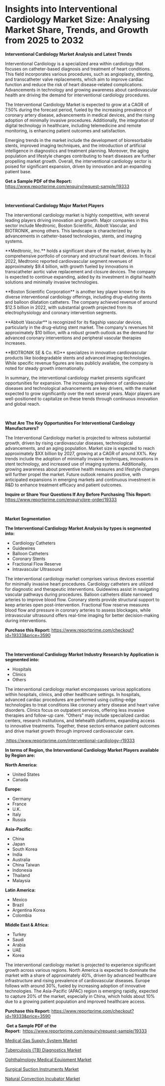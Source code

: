 <p><h1>Insights into Interventional Cardiology Market Size: Analysing Market Share, Trends, and Growth from 2025 to 2032</h1></p><p><strong>Interventional Cardiology Market Analysis and Latest Trends</strong></p>
<p><p>Interventional Cardiology is a specialized area within cardiology that focuses on catheter-based diagnosis and treatment of heart conditions. This field incorporates various procedures, such as angioplasty, stenting, and transcatheter valve replacements, which aim to improve cardiac function and reduce the risk of heart disease-related complications. Advancements in technology and growing awareness about cardiovascular health are driving the demand for interventional cardiology procedures.</p><p>The Interventional Cardiology Market is expected to grow at a CAGR of 7.50% during the forecast period, fueled by the increasing prevalence of coronary artery disease, advancements in medical devices, and the rising adoption of minimally invasive procedures. Additionally, the integration of digital technology in healthcare, including telemedicine and remote monitoring, is enhancing patient outcomes and satisfaction. </p><p>Emerging trends in the market include the development of bioresorbable stents, improved imaging techniques, and the introduction of artificial intelligence in diagnostics and treatment planning. Moreover, the aging population and lifestyle changes contributing to heart diseases are further propelling market growth. Overall, the interventional cardiology sector is poised for significant expansion, driven by innovation and an expanding patient base.</p></p>
<p><strong>Get a Sample PDF of the Report:&nbsp;</strong> <a href="https://www.reportprime.com/enquiry/request-sample/19333?utm_campaign=34&utm_medium=2&utm_source=Github&utm_content=ia&utm_term=19032025&utm_id=interventional-cardiology">https://www.reportprime.com/enquiry/request-sample/19333</a></p>
<p>&nbsp;</p>
<p><strong>Interventional Cardiology Major Market Players</strong></p>
<p><p>The interventional cardiology market is highly competitive, with several leading players driving innovation and growth. Major companies in this sector include Medtronic, Boston Scientific, Abbott Vascular, and BIOTRONIK, among others. This landscape is characterized by advancements in catheter-based technologies, stents, and imaging systems.</p><p>**Medtronic, Inc.** holds a significant share of the market, driven by its comprehensive portfolio of coronary and structural heart devices. In fiscal 2022, Medtronic reported cardiovascular segment revenues of approximately $9.4 billion, with growth fueled by innovations in transcatheter aortic valve replacement and closure devices. The company is expected to continue expanding, aided by its investment in digital health solutions and minimally invasive technologies.</p><p>**Boston Scientific Corporation** is another key player known for its diverse interventional cardiology offerings, including drug-eluting stents and balloon dilatation catheters. The company achieved revenue of around $12.5 billion in 2022, with substantial growth projected from its electrophysiology and coronary intervention segments.</p><p>**Abbott Vascular** is recognized for its flagship vascular devices, particularly in the drug-eluting stent market. The company's revenues hit approximately $10 billion, with a robust growth outlook as the demand for advanced coronary interventions and peripheral vascular therapies increases.</p><p>**BIOTRONIK SE & Co. KG** specializes in innovative cardiovascular products like biodegradable stents and advanced imaging technologies. While specific revenue figures are less publicly available, the company is noted for steady growth internationally.</p><p>In summary, the interventional cardiology market presents significant opportunities for expansion. The increasing prevalence of cardiovascular diseases and technological advancements are key drivers, with the market expected to grow significantly over the next several years. Major players are well-positioned to capitalize on these trends through continuous innovation and global reach.</p></p>
<p>&nbsp;</p>
<p><strong>What Are The Key Opportunities For Interventional Cardiology Manufacturers?</strong></p>
<p><p>The Interventional Cardiology market is projected to witness substantial growth, driven by rising cardiovascular diseases, technological advancements, and an aging population. Market size is expected to reach approximately $XX billion by 2027, growing at a CAGR of around XX%. Key trends include the adoption of minimally invasive techniques, innovations in stent technology, and increased use of imaging systems. Additionally, growing awareness about preventive health measures and lifestyle changes will further propel the market. Future outlook remains positive, with anticipated expansions in emerging markets and continuous investment in R&D to enhance treatment efficacy and patient outcomes.</p></p>
<p><strong>Inquire or Share Your Questions If Any Before Purchasing This Report:</strong> <a href="https://www.reportprime.com/enquiry/pre-order/19333?utm_campaign=34&utm_medium=2&utm_source=Github&utm_content=ia&utm_term=19032025&utm_id=interventional-cardiology">https://www.reportprime.com/enquiry/pre-order/19333</a></p>
<p>&nbsp;</p>
<p><strong>Market Segmentation</strong></p>
<p><strong>The Interventional Cardiology Market Analysis by types is segmented into:</strong></p>
<p><ul><li>Cardiology Catheters</li><li>Guidewires</li><li>Balloon Catheters</li><li>Coronary Stents</li><li>Fractional Flow Reserve</li><li>Intravascular Ultrasound</li></ul></p>
<p><p>The interventional cardiology market comprises various devices essential for minimally invasive heart procedures. Cardiology catheters are utilized for diagnostic and therapeutic interventions. Guidewires assist in navigating vascular pathways during procedures. Balloon catheters dilate narrowed arteries to improve blood flow. Coronary stents provide structural support to keep arteries open post-intervention. Fractional flow reserve measures blood flow and pressure in coronary arteries to assess blockages, while intravascular ultrasound offers real-time imaging for better decision-making during interventions.</p></p>
<p><strong>Purchase this Report:&nbsp;</strong><a href="https://www.reportprime.com/checkout?id=19333&price=3590&utm_campaign=34&utm_medium=2&utm_source=Github&utm_content=ia&utm_term=19032025&utm_id=interventional-cardiology">https://www.reportprime.com/checkout?id=19333&price=3590</a></p>
<p>&nbsp;</p>
<p><strong>The Interventional Cardiology Market Industry Research by Application is segmented into:</strong></p>
<p><ul><li>Hospitals</li><li>Clinics</li><li>Others</li></ul></p>
<p><p>The interventional cardiology market encompasses various applications within hospitals, clinics, and other healthcare settings. In hospitals, advanced cardiac procedures are performed using cutting-edge technologies to treat conditions like coronary artery disease and heart valve disorders. Clinics focus on outpatient services, offering less invasive therapies and follow-up care. "Others" may include specialized cardiac centers, research institutions, and telehealth platforms, expanding access to innovative treatments. Together, these sectors enhance patient outcomes and drive market growth through improved cardiovascular care.</p></p>
<p><a href="https://www.reportprime.com/interventional-cardiology-r19333?utm_campaign=34&utm_medium=2&utm_source=Github&utm_content=ia&utm_term=19032025&utm_id=interventional-cardiology">&nbsp;https://www.reportprime.com/interventional-cardiology-r19333</a></p>
<p><strong>In terms of Region, the Interventional Cardiology Market Players available by Region are:</strong></p>
<p>
    <p> <strong> North America: </strong>
        <ul>
            <li>United States</li>
            <li>Canada</li>
        </ul>
        </p> 
    <p> <strong> Europe: </strong>
        <ul>
            <li>Germany</li>
            <li>France</li>
            <li>U.K.</li>
            <li>Italy</li>
            <li>Russia</li>
        </ul>
        </p> 
    <p> <strong> Asia-Pacific: </strong>
        <ul>
            <li>China</li>
            <li>Japan</li>
            <li>South Korea</li>
            <li>India</li>
            <li>Australia</li>
            <li>China Taiwan</li>
            <li>Indonesia</li>
            <li>Thailand</li>
            <li>Malaysia</li>
        </ul>
        </p> 
    <p> <strong> Latin America: </strong>
        <ul>
            <li>Mexico</li>
            <li>Brazil</li>
            <li>Argentina Korea</li>
            <li>Colombia</li>
        </ul>
        </p> 
    <p> <strong> Middle East & Africa: </strong>
        <ul>
            <li>Turkey</li>
            <li>Saudi</li>
            <li>Arabia</li>
            <li>UAE</li>
            <li>Korea</li>
        </ul>
    </p>
    </p>
<p><p>The interventional cardiology market is projected to experience significant growth across various regions. North America is expected to dominate the market with a share of approximately 40%, driven by advanced healthcare infrastructure and rising prevalence of cardiovascular diseases. Europe follows with around 30%, fueled by increasing adoption of innovative technologies. The Asia-Pacific (APAC) region is emerging rapidly, expected to capture 20% of the market, especially in China, which holds about 10% due to a growing patient population and improved healthcare access.</p></p>
<p><strong>Purchase this Report: </strong><a href="https://www.reportprime.com/checkout?id=19333&price=3590&utm_campaign=34&utm_medium=2&utm_source=Github&utm_content=ia&utm_term=19032025&utm_id=interventional-cardiology">https://www.reportprime.com/checkout?id=19333&price=3590</a></p>
<p>&nbsp;<strong>Get a Sample PDF of the Report:&nbsp;&nbsp;</strong><a href="https://www.reportprime.com/enquiry/request-sample/19333?utm_campaign=34&utm_medium=2&utm_source=Github&utm_content=ia&utm_term=19032025&utm_id=interventional-cardiology">https://www.reportprime.com/enquiry/request-sample/19333</a></p>
<p><strong></strong></p>
<p><p><a href="https://github.com/lindaopodray/Market-Research-Report-List-1/blob/main/medical-gas-supply-system-market.md?utm_campaign=34&utm_medium=2&utm_source=Github&utm_content=ia&utm_term=19032025&utm_id=interventional-cardiology">Medical Gas Supply System Market</a></p><p><a href="https://github.com/marlanamarvn/Market-Research-Report-List-1/blob/main/tuberculosis-tb-diagnostics-market.md?utm_campaign=34&utm_medium=2&utm_source=Github&utm_content=ia&utm_term=19032025&utm_id=interventional-cardiology">Tuberculosis (TB) Diagnostics Market</a></p><p><a href="https://github.com/OlenFleming68/Market-Research-Report-List-1/blob/main/ophthalmology-medical-equipment-market.md?utm_campaign=34&utm_medium=2&utm_source=Github&utm_content=ia&utm_term=19032025&utm_id=interventional-cardiology">Ophthalmology Medical Equipment Market</a></p><p><a href="https://github.com/rodinayygacklezi/Market-Research-Report-List-1/blob/main/surgical-suction-instruments-market.md?utm_campaign=34&utm_medium=2&utm_source=Github&utm_content=ia&utm_term=19032025&utm_id=interventional-cardiology">Surgical Suction Instruments Market</a></p><p><a href="https://github.com/XavierTyler76/Market-Research-Report-List-1/blob/main/natural-convection-incubator-market.md?utm_campaign=34&utm_medium=2&utm_source=Github&utm_content=ia&utm_term=19032025&utm_id=interventional-cardiology">Natural Convection Incubator Market</a></p></p>